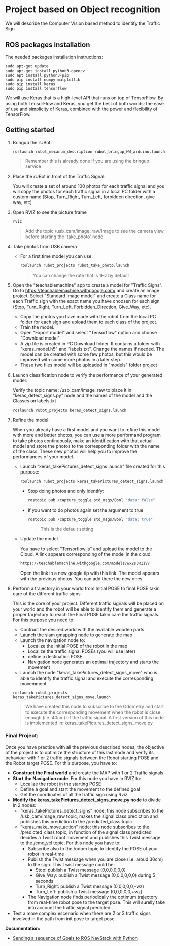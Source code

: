 # Project based on Object recognition

We will describe the Computer Vision based method to identify the Traffic Sign

## ROS packages installation

The needed packages installation instructions:
````shell
sudo apt-get update
sudo apt-get install python3-opencv
sudo apt install python3-pip
sudo pip install numpy matplotlib
sudo pip install keras
sudo pip install tensorflow
````
We will use Keras that is a high-level API that runs on top of TensorFlow. By using both TensorFlow and Keras, you get the best of both worlds: the ease of use and simplicity of Keras, combined with the power and flexibility of TensorFlow. 

## Getting started

1. Bringup the rUBot:
   ```bash
   roslaunch rubot_mecanum_description rubot_bringup_HW_arduino.launch
   ````
   > Remember this is already done if you are using the bringup service
2. Place the rUBot in front of the Traffic Signal:
   
   You will create a set of around 100 photos for each traffic signal and you will copy the photos for each traffic signal in a local PC folder with a custom name (Stop, Turn_Right, Turn_Left, forbidden direction, give way, etc)

3. Open RVIZ to see the picture frame
    ````bash
    rviz
    ````
    > Add the topic /usb_cam/image_raw/Image to see the camera view before starting the 'take_photo' node

4. Take photos from USB camera
   
   - For a first time model you can use:
      ````bash
      roslaunch rubot_projects rubot_take_photo.launch
      ````
      > You can change the rate that is 1Hz by default
   
5. Open the "teachablemachine" app to create a model for "Traffic Signs". Go to https://teachablemachine.withgoogle.com/ and create an image project. Select "Standard Image model" and create a Class name for each Traffic sign with the exact name you have choosen for each sign (Stop, Turn_Right, Turn_Left, Forbidden_Direction, Give_Way, etc). 
   - Copy the photos you have made with the robot from the local PC folder for each sign and upload them to each class of the project.  
   - Train the model.  
   - Open "Export model" and select "Tensorflow" option and choose "Download model"
   - A zip file is created in PC Download folder. It contains a folder with "keras_model.h5" and "labels.txt". Change the names if needed. The model can be created with some few photos, but this would be improved with some more photos in a later step.  
   - These two files model will be uploaded in "models" folder project 

6. Launch classification node to verify the performance of your generated model:

   Verify the topic name: /usb_cam/image_raw to place it in "keras_detect_signs.py" node and the names of the model and the Classes on labels.txt
   
   ```bash
   roslaunch rubot_projects keras_detect_signs.launch
   ````
7. Refine the model:

   When you already have a first model and you want to refine this model with more and better photos, you can use a more performand program to take photos continuously, make an identification with that actual model and store the photos to the corresponding folder with the name of the class. These new photos will help you to improve the performances of your model.
   - Launch "keras_takePictures_detect_signs.launch" file created for this purpose:
      ```bash
      roslaunch rubot_projects keras_takePictures_detect_signs.launch
      ````
      - Stop doing photos and only identify:
         ````bash
         rostopic pub /capture_toggle std_msgs/Bool "data: false"
         ````
      - If you want to do photos again set the argument to true 
         ```bash
         rostopic pub /capture_toggle std_msgs/Bool "data: true"
         ````
         >This is the default setting
   - Update the model

      You have to select "Tensorflow.js" and upload the model to the Cloud. A link appears corresponding of the model in the cloud.
      ````xml
      https://teachablemachine.withgoogle.com/models/wx2s3R1IV/
      ````

      Open the link in a new google tip with this link. The model appears with the previous photos. You can add there the new ones.

8. Perform a trajectory in your world from Initial POSE to final POSE takin care of the different traffic signs 

   This is the core of your project. Different traffic signals will be placed on your world and the robot will be able to identify them and generate a proper tarjectory to reach the Final POSE takin care the traffic signals. For this purpose you need to:
      - Contruct the desired world with the available wooden parts
      - Launch the slam gmapping node to generate the map
      - Launch the navigation node to:
         - Localize the initial POSE of the robot in the map
         - Localize the traffic signal POSEs (you will use later)
         - define a destination POSE
         - Navigation node generates an optimal trajectory and starts the movement
      -  Launch the node "keras_takePictures_detect_signs_move" who is able to identify the traffic signal and execute the corresponding movemment. 
      ````shell
      roslaunch rubot_projects keras_takePictures_detect_signs_move.launch
      ````
      > We have created this node to subscribe to the Odometry and start to execute the corresponding movement when the robot is close enough (i.e. 40cm) of the traffic signal. A first version of this node is implemented in: keras_takePictures_detect_signs_move.py

### Final Project:

Once you have practice with all the previous described nodes, the objective of the project is to optimize the structure of this last node and verify its behaviour with 1 or 2 traffic signals between the Robot starting POSE and the Robot target POSE. For this purpose, you have to:
* **Construct the Final world** and create the MAP with 1 or 2 Traffic signals
* **Start the Navigation node**. For this node you have in RVIZ to:
   - Localize the robot in the starting POSE
   - Define a goal and start the movement to the defined goal
   - Get the coordinates of all the traffic sign using Rviz.
* **Modify the keras_takePictures_detect_signs_move.py node** to divide in 2 nodes:
   - "keras_takePictures_detect_signs" node: this node subscribes to the /usb_cam/image_raw topic, makes the signal class prediction and publishes this prediction to the /predicted_class topic
   - "keras_make_move_action" node: this node subscribes to the /predicted_class topic, in function of the signal class predicted decides a Twist robot movement and publishes this Twist message to the /cmd_vel topic. For this node you have to:
      - Subscribe also to the /odom topic to identify the POSE of your robot in real-time
      - Publish the Twist message when you are close (i.e. aroud 30cm) to the sign. This Twist message could be:
         - Stop: publish a Twist message (0,0,0,0,0,0)
         - Give_Way: publish a Twist message (0,0,0,0,0,0) during 5 seconds
         - Turn_Right: publish a Twist message (0,0,0,0,0,-wz)
         - Turn_Left: publish a Twist message (0,0,0,0,0,+wz)
	   * The Navigation node finds periodically the optimum trajectory from real-time robot pose to the target pose. This will surelly take into account the traffic signal predicted
* Test a more complex escenario when there are 2 or 3 traffic signs involved in the path from init pose to target pose.

**Documentation:**

* [Sending a sequence of Goals to ROS NavStack with Python](https://hotblackrobotics.github.io/en/blog/2018/01/29/seq-goals-py/)
